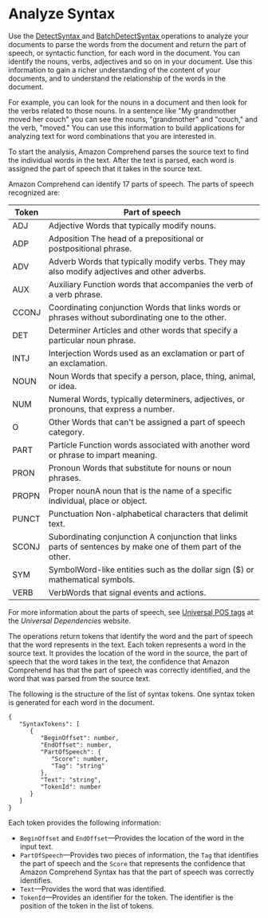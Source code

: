 # Analyze Syntax<a name="how-syntax"></a>

Use the [ DetectSyntax ](API_DetectSyntax.md) and [ BatchDetectSyntax ](API_BatchDetectSyntax.md) operations to analyze your documents to parse the words from the document and return the part of speech, or syntactic function, for each word in the document\. You can identify the nouns, verbs, adjectives and so on in your document\. Use this information to gain a richer understanding of the content of your documents, and to understand the relationship of the words in the document\.

For example, you can look for the nouns in a document and then look for the verbs related to those nouns\. In a sentence like "My grandmother moved her couch" you can see the nouns, "grandmother" and "couch," and the verb, "moved\." You can use this information to build applications for analyzing text for word combinations that you are interested in\.

To start the analysis, Amazon Comprehend parses the source text to find the individual words in the text\. After the text is parsed, each word is assigned the part of speech that it takes in the source text\.

Amazon Comprehend can identify 17 parts of speech\. The parts of speech recognized are:


| Token | Part of speech | 
| --- | --- | 
| ADJ | Adjective Words that typically modify nouns\. | 
| ADP | Adposition The head of a prepositional or postpositional phrase\. | 
| ADV | Adverb Words that typically modify verbs\. They may also modify adjectives and other adverbs\. | 
| AUX | Auxiliary Function words that accompanies the verb of a verb phrase\. | 
| CCONJ | Coordinating conjunction Words that links words or phrases without subordinating one to the other\. | 
| DET | Determiner Articles and other words that specify a particular noun phrase\. | 
| INTJ | Interjection Words used as an exclamation or part of an exclamation\. | 
| NOUN | Noun Words that specify a person, place, thing, animal, or idea\. | 
| NUM | Numeral Words, typically determiners, adjectives, or pronouns, that express a number\. | 
| O | Other Words that can't be assigned a part of speech category\. | 
| PART | Particle Function words associated with another word or phrase to impart meaning\.  | 
| PRON | Pronoun Words that substitute for nouns or noun phrases\. | 
| PROPN | Proper nounA noun that is the name of a specific individual, place or object\. | 
| PUNCT | Punctuation Non\-alphabetical characters that delimit text\. | 
| SCONJ | Subordinating conjunction A conjunction that links parts of sentences by make one of them part of the other\. | 
| SYM | SymbolWord\-like entities such as the dollar sign \($\) or mathematical symbols\. | 
| VERB | VerbWords that signal events and actions\. | 

For more information about the parts of speech, see [Universal POS tags](http://universaldependencies.org/u/pos/) at the *Universal Dependencies* website\.

The operations return tokens that identify the word and the part of speech that the word represents in the text\. Each token represents a word in the source text\. It provides the location of the word in the source, the part of speech that the word takes in the text, the confidence that Amazon Comprehend has that the part of speech was correctly identified, and the word that was parsed from the source text\.

The following is the structure of the list of syntax tokens\. One syntax token is generated for each word in the document\. 

```
{
   "SyntaxTokens": [ 
      { 
         "BeginOffset": number,
         "EndOffset": number,
         "PartOfSpeech": { 
            "Score": number,
            "Tag": "string"
         },
         "Text": "string",
         "TokenId": number
      }
   ]
}
```

Each token provides the following information:
+ `BeginOffset` and `EndOffset`—Provides the location of the word in the input text\. 
+ `PartOfSpeech`—Provides two pieces of information, the `Tag` that identifies the part of speech and the `Score` that represents the confidence that Amazon Comprehend Syntax has that the part of speech was correctly identifies\.
+ `Text`—Provides the word that was identified\.
+ `TokenId`—Provides an identifier for the token\. The identifier is the position of the token in the list of tokens\.